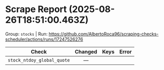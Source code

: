 # Scrape Report (2025-08-26T18:51:00.463Z)

Group: `stocks`  |  Run: https://github.com/AlbertoRoca96/scraping-checks-scheduler/actions/runs/17247526276

| Check | Changed | Keys | Error |
|---|:---:|:--|:--|
| `stock_ntdoy_global_quote` | — |  |  |
